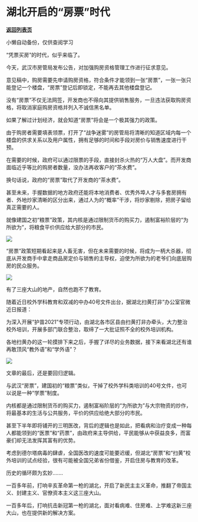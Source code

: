 # 湖北开启的“房票”时代

[**返回列表页**](/gzh/政事堂2019)

小懒自动备份，仅供查阅学习

“凭票买房”的时代，似乎来临了。

  

今天，武汉市房管局发布公告，对加强购房资格管理工作进行征求意见。

  

意见稿中，购房需要先申请购房资格，符合条件才能领到一张“房票”，一张一张只能登记一个楼盘，“房票”登记后即锁定，不能再去其他楼盘登记。

  

没有“房票”不仅无法网签，开发商也不得向其提供销售服务，一旦违法获取购房资格，将取消家庭购房资格并列入不诚信黑名单。

  

如果了解过计划经济，就会知道“房票”将会是一个极其强力的政策。

  

由于购房者需要填表领票，打开了“战争迷雾”的房管局将清晰的知道区域内每一个楼盘的供求关系以及用户属性，拥有足够的时间和手段对房价与销售速度进行干预。

  

在需要的时候，政府可以通过限票的手段，直接封杀火热的“万人大盘”。而开发商面临近乎等比的购房者数量，没办法再收客户的“茶水费”。  

  

换句话说，政府的“房票”取代了开发商的“茶水费”。

  

甚至未来，手握数据的地方政府还能将本地消费者、优秀外埠人才与多套房拥有者、外地炒家清晰的区分出来，通过人为的“概率”干涉，将炒家剔除，把房子留给真正需要的人。

  

就像建国之初“粮票”政策，其内核是通过限制货币的购买力，遏制富裕阶层的“为所欲为”，将粮食平价供应给大部分的市民。

  

![](https://mmbiz.qpic.cn/mmbiz_jpg/rxhS23yu8cMFVBHQfEmcjClqMkhuwLPx1L15q4BRR3nccILMpFpRXX9VEeFzRZDaKibko1teiaMsAG1jticlXzotw/640?wx_fmt=jpeg)

  

“房票”政策短期看起来是人畜无害，但在未来需要的时候，将成为一柄大杀器，彻底从开发商手中拿走商品房定价与销售的主导权，迫使为所欲为的老爷们向底层购房的民众服务。

  

![](https://mmbiz.qpic.cn/mmbiz_jpg/rxhS23yu8cMFVBHQfEmcjClqMkhuwLPxIfm18xXkrxQ9rE3siaSibKo2ASqmlXm42crj08KmqSByLTKSYAvbc9fg/640?wx_fmt=jpeg)

  

有了三座大山的地产，自然也跑不了教育。  

  

随着近日校外学科教育和双减的中办40号文件出台，据湖北扫黄打非”办公室官微近日报道：

  

为深入开展“护苗2021”专项行动，由湖北各市区县由扫黄打非办牵头，大力整治校外培训，开展多部门联合整治，取缔了一大批证照不全的校外培训机构。

  

各地扫黄办的这一轮摸排下来之后，手握了详尽的业务数据，接下来看湖北还有谁再敢顶风“教外语”和“学外语”？  

  

![](https://mmbiz.qpic.cn/mmbiz_png/rxhS23yu8cMFVBHQfEmcjClqMkhuwLPxXtibOdM5RcFvnWRjF7pd5dv2XN0JXn5DQaZ8vribLfNNrnQF5iaPibNASw/640?wx_fmt=png)

  

文章的最后，还是要回归逻辑。

  

与武汉“房票”，建国初的“粮票”类似，干掉了校外学科类培训的40号文件，也可以说是一种“学票”制度。  

  

内核都是通过限制货币的购买力，遏制富裕阶层的“为所欲为”与大宗物资的炒作，将最基本的生活与公共服务，平价的供应给绝大部分的市民。

  

甚至下半年即将铺开的三明医改，背后的逻辑也是如此，把看病和治疗变成一种每人都能领到的“医票”和“药票”，由政府来主导供给，平民能够从中获益良多，而富豪们却无法发挥其富有的优势。

  

考虑到德尔塔病毒的肆虐，全国医改的速度可能要迟缓，但湖北“房票”和“扫黄”校外培训的试点经验，很有可能被全国兄弟省份借鉴，开启住房与教育的改革。

  

历史的循环颇为玄妙.......

  

一百多年前，打响辛亥革命第一枪的湖北，开启了新民主主义革命，推翻了帝国主义、封建主义、官僚资本主义这三座大山。  

  

一百多年后，打响抗击新冠第一枪的湖北，面对看病难、住房难、上学难这新三座大山，也在提供新的解决方案。

  

